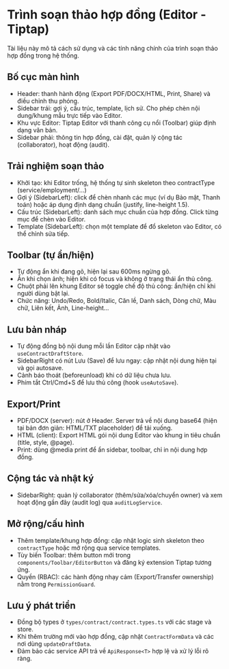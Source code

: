 # Trình soạn thảo hợp đồng (Editor - Tiptap)

Tài liệu này mô tả cách sử dụng và các tính năng chính của trình soạn thảo hợp đồng trong hệ thống.

## Bố cục màn hình
- Header: thanh hành động (Export PDF/DOCX/HTML, Print, Share) và điều chỉnh thu phóng.
- Sidebar trái: gợi ý, cấu trúc, template, lịch sử. Cho phép chèn nội dung/khung mẫu trực tiếp vào Editor.
- Khu vực Editor: Tiptap Editor với thanh công cụ nổi (Toolbar) giúp định dạng văn bản.
- Sidebar phải: thông tin hợp đồng, cài đặt, quản lý cộng tác (collaborator), hoạt động (audit).

## Trải nghiệm soạn thảo
- Khởi tạo: khi Editor trống, hệ thống tự sinh skeleton theo contractType (service/employment/…)
- Gợi ý (SidebarLeft): click để chèn nhanh các mục (ví dụ Bảo mật, Thanh toán) hoặc áp dụng định dạng chuẩn (justify, line-height 1.5).
- Cấu trúc (SidebarLeft): danh sách mục chuẩn của hợp đồng. Click từng mục để chèn vào Editor.
- Template (SidebarLeft): chọn một template để đổ skeleton vào Editor, có thể chỉnh sửa tiếp.

## Toolbar (tự ẩn/hiện)
- Tự động ẩn khi đang gõ, hiện lại sau 600ms ngừng gõ.
- Ẩn khi chọn ảnh; hiện khi có focus và không ở trạng thái ẩn thủ công.
- Chuột phải lên khung Editor sẽ toggle chế độ thủ công: ẩn/hiện chỉ khi người dùng bật lại.
- Chức năng: Undo/Redo, Bold/Italic, Căn lề, Danh sách, Dòng chữ, Màu chữ, Liên kết, Ảnh, Line-height…

## Lưu bản nháp
- Tự động đồng bộ nội dung mỗi lần Editor cập nhật vào `useContractDraftStore`.
- SidebarRight có nút Lưu (Save) để lưu ngay: cập nhật nội dung hiện tại và gọi autosave.
- Cảnh báo thoát (beforeunload) khi có dữ liệu chưa lưu.
- Phím tắt Ctrl/Cmd+S để lưu thủ công (hook `useAutoSave`).

## Export/Print
- PDF/DOCX (server): nút ở Header. Server trả về nội dung base64 (hiện tại bản đơn giản: HTML/TXT placeholder) để tải xuống.
- HTML (client): Export HTML gói nội dung Editor vào khung in tiêu chuẩn (title, style, @page).
- Print: dùng @media print để ẩn sidebar, toolbar, chỉ in nội dung hợp đồng.

## Cộng tác và nhật ký
- SidebarRight: quản lý collaborator (thêm/sửa/xóa/chuyển owner) và xem hoạt động gần đây (audit log) qua `auditLogService`.

## Mở rộng/cấu hình
- Thêm template/khung hợp đồng: cập nhật logic sinh skeleton theo `contractType` hoặc mở rộng qua service templates.
- Tùy biến Toolbar: thêm button mới trong `components/Toolbar/EditorButton` và đăng ký extension Tiptap tương ứng.
- Quyền (RBAC): các hành động nhạy cảm (Export/Transfer ownership) nằm trong `PermissionGuard`.

## Lưu ý phát triển
- Đồng bộ types ở `types/contract/contract.types.ts` với các stage và store.
- Khi thêm trường mới vào hợp đồng, cập nhật `ContractFormData` và các nơi dùng `updateDraftData`.
- Đảm bảo các service API trả về `ApiResponse<T>` hợp lệ và xử lý lỗi rõ ràng.